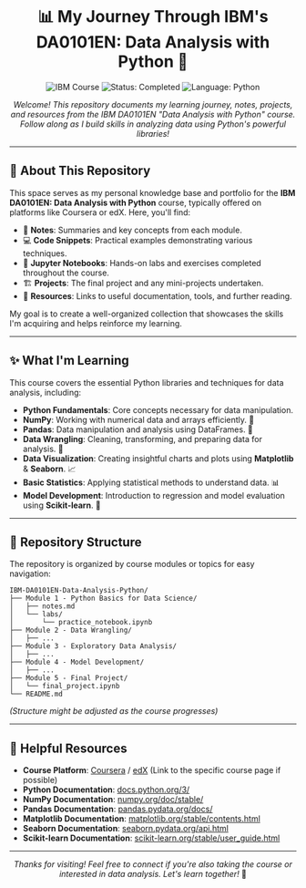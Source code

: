 <h1 align="center">📊 My Journey Through IBM's DA0101EN: Data Analysis with Python 🐍</h1>

<p align="center">
  <img src="https://img.shields.io/badge/IBM_Data_Analysis_with_Python-052FAD?style=flat-square&logo=ibm&logoColor=white" alt="IBM Course">
  <img src="https://img.shields.io/badge/Status-In_Progress-FACC15?style=flat-square" alt="Status: Completed">
  <img src="https://img.shields.io/badge/Language-Python-3776AB?style=flat-square&logo=python&logoColor=white" alt="Language: Python">
</p>


<p align="center">
  <em>Welcome! This repository documents my learning journey, notes, projects, and resources from the IBM DA0101EN "Data Analysis with Python" course. Follow along as I build skills in analyzing data using Python's powerful libraries!</em>
</p>

---

## 🧭 About This Repository

This space serves as my personal knowledge base and portfolio for the **IBM DA0101EN: Data Analysis with Python** course, typically offered on platforms like Coursera or edX. Here, you'll find:

-   📝 **Notes**: Summaries and key concepts from each module.
-   💻 **Code Snippets**: Practical examples demonstrating various techniques.
-   📓 **Jupyter Notebooks**: Hands-on labs and exercises completed throughout the course.
-   🏗️ **Projects**: The final project and any mini-projects undertaken.
-   🔗 **Resources**: Links to useful documentation, tools, and further reading.

My goal is to create a well-organized collection that showcases the skills I'm acquiring and helps reinforce my learning.

---

## ✨ What I'm Learning

This course covers the essential Python libraries and techniques for data analysis, including:

-   **Python Fundamentals**: Core concepts necessary for data manipulation.
-   **NumPy**: Working with numerical data and arrays efficiently. 🔢
-   **Pandas**: Data manipulation and analysis using DataFrames. 🐼
-   **Data Wrangling**: Cleaning, transforming, and preparing data for analysis. 🧹
-   **Data Visualization**: Creating insightful charts and plots using **Matplotlib** & **Seaborn**. 📈
-   **Basic Statistics**: Applying statistical methods to understand data. 📊
-   **Model Development**: Introduction to regression and model evaluation using **Scikit-learn**. 🤖

---

## 📂 Repository Structure

The repository is organized by course modules or topics for easy navigation:

```
IBM-DA0101EN-Data-Analysis-Python/
├── Module 1 - Python Basics for Data Science/
│   ├── notes.md
│   └── labs/
│       └── practice_notebook.ipynb
├── Module 2 - Data Wrangling/
│   ├── ...
├── Module 3 - Exploratory Data Analysis/
│   ├── ...
├── Module 4 - Model Development/
│   ├── ...
├── Module 5 - Final Project/
│   └── final_project.ipynb
└── README.md
```
*(Structure might be adjusted as the course progresses)*

---

## 🔗 Helpful Resources

-   **Course Platform**: [Coursera](https://www.coursera.org/) / [edX](https://www.edx.org/) (Link to the specific course page if possible)
-   **Python Documentation**: [docs.python.org/3/](https://docs.python.org/3/)
-   **NumPy Documentation**: [numpy.org/doc/stable/](https://numpy.org/doc/stable/)
-   **Pandas Documentation**: [pandas.pydata.org/docs/](https://pandas.pydata.org/docs/)
-   **Matplotlib Documentation**: [matplotlib.org/stable/contents.html](https://matplotlib.org/stable/contents.html)
-   **Seaborn Documentation**: [seaborn.pydata.org/api.html](https://seaborn.pydata.org/api.html)
-   **Scikit-learn Documentation**: [scikit-learn.org/stable/user_guide.html](https://scikit-learn.org/stable/user_guide.html)

---

<p align="center">
  <em>Thanks for visiting! Feel free to connect if you're also taking the course or interested in data analysis. Let's learn together!</em> 🎉
</p>
